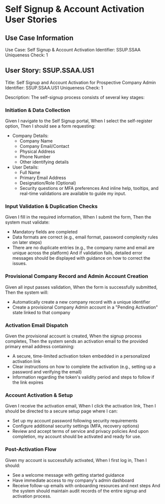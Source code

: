 # Self Signup & Account Activation User Stories

## Use Case Information
Use Case: Self Signup & Account Activation
Identifier: SSUP.SSAA
Uniqueness Check: 1

## User Story: SSUP.SSAA.US1
Title: Self Signup and Account Activation for Prospective Company Admin
Identifier: SSUP.SSAA.US1
Uniqueness Check: 1

Description:
The self-signup process consists of several key stages:

### Initiation & Data Collection
Given I navigate to the Self Signup portal,
When I select the self-register option,
Then I should see a form requesting:
- Company Details:
  * Company Name
  * Company Email/Contact
  * Physical Address
  * Phone Number
  * Other identifying details
- User Details:
  * Full Name
  * Primary Email Address
  * Designation/Role (Optional)
  * Security questions or MFA preferences
And inline help, tooltips, and real-time validations are available to guide my input.

### Input Validation & Duplication Checks
Given I fill in the required information,
When I submit the form,
Then the system must validate:
- Mandatory fields are completed
- Data formats are correct (e.g., email format, password complexity rules on later steps)
- There are no duplicate entries (e.g., the company name and email are unique across the platform)
And if validation fails, detailed error messages should be displayed with guidance on how to correct the issues.

### Provisional Company Record and Admin Account Creation
Given all input passes validation,
When the form is successfully submitted,
Then the system will:
- Automatically create a new company record with a unique identifier
- Create a provisional Company Admin account in a "Pending Activation" state linked to that company

### Activation Email Dispatch
Given the provisional account is created,
When the signup process completes,
Then the system sends an activation email to the provided primary email address containing:
- A secure, time-limited activation token embedded in a personalized activation link
- Clear instructions on how to complete the activation (e.g., setting up a password and verifying the email)
- Information regarding the token's validity period and steps to follow if the link expires

### Account Activation & Setup
Given I receive the activation email,
When I click the activation link,
Then I should be directed to a secure setup page where I can:
- Set up my account password following security requirements
- Configure additional security settings (MFA, recovery options)
- Review and accept terms of service and privacy policies
And upon completion, my account should be activated and ready for use.

### Post-Activation Flow
Given my account is successfully activated,
When I first log in,
Then I should:
- See a welcome message with getting started guidance
- Have immediate access to my company's admin dashboard
- Receive follow-up emails with onboarding resources and next steps
And the system should maintain audit records of the entire signup and activation process.